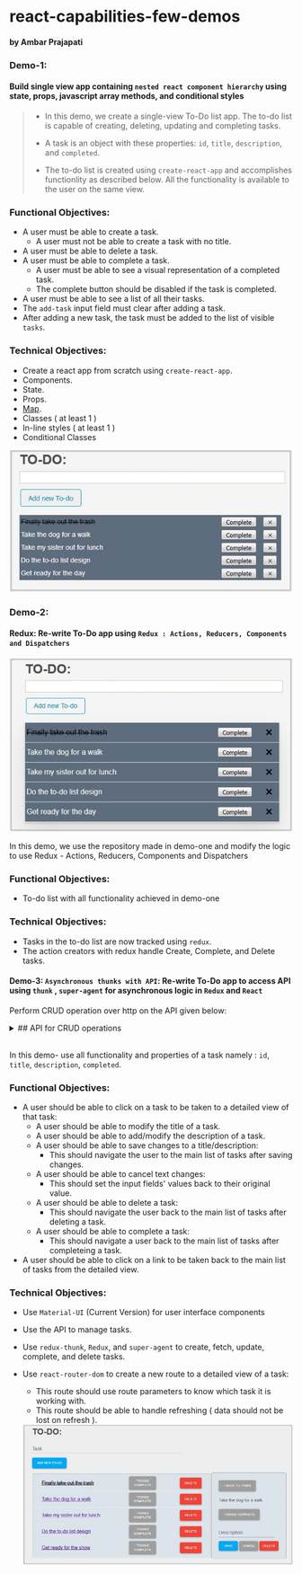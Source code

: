 # react-capabilities-few-demos
#### by Ambar Prajapati

### Demo-1:
#### Build single view app containing `nested react component hierarchy` using state, props, javascript array methods, and conditional styles

> * In this demo, we create a single-view To-Do list app. The to-do list is capable of creating, deleting, updating and completing tasks. 
> 
> * A task is an object with these properties: `id`, `title`, `description`, and `completed`.
> 
> * The to-do list is created  using `create-react-app` and accomplishes functionlity as described below. All the functionality is available to the user on the same view.


### Functional Objectives:

* A user must be able to create a task.
  * A user must not be able to create a task with no title.
* A user must be able to delete a task.
* A user must be able to complete a task.
  * A user must be able to see a visual representation of a completed task.
  * The complete button should be disabled if the task is completed.
* A user must be able to see a list of all their tasks.
* The `add-task` input field must clear after adding a task.
* After adding a new task, the task must be added to the list of visible `tasks`.

### Technical Objectives:

* Create a react app from scratch using `create-react-app`.
* Components.
* State.
* Props.
* <a href="https://developer.mozilla.org/en-US/docs/Web/JavaScript/Reference/Global_Objects/Array/map?v=example">Map</a>.
* Classes ( at least 1 )
* In-line styles ( at least 1 )
* Conditional Classes

<kbd>
<img src="https://github.com/ambarprajapati/react-capabilities-few-demos/blob/master/todo1.jpg"/>
</kbd>

### Demo-2: 
#### Redux: Re-write To-Do app using `Redux : Actions, Reducers, Components and Dispatchers`

<img src="https://github.com/ambarprajapati/react-capabilities-few-demos/blob/master/todo2.jpg" />

In this demo, we use the repository made in demo-one and modify the logic to use Redux - Actions, Reducers, Components and Dispatchers

### Functional Objectives:

* To-do list with all functionality achieved in demo-one

### Technical Objectives:

* Tasks in the to-do list are now tracked using `redux`.
* The action creators with redux handle Create, Complete, and Delete tasks.

#### Demo-3: `Asynchronous thunks with API`: Re-write To-Do app to access API using `thunk` , `super-agent` for asynchronous logic in `Redux` and `React`

Perform CRUD operation over http on the API given below:

<details>

<summary> ## API for CRUD operations </summary>

<br />

* GET - `https://practiceapi.devmountain.com/api/tasks`
  * Returns an array of all tasks.
* POST - `https://practiceapi.devmountain.com/api/tasks`
  * Creates a new task.
  * Requires a `title` property on the request body that equals a string.
  * Returns an array of all tasks.
* PATCH - `https://practiceapi.devmountain.com/api/tasks/:id`
  * Updates a task.
  * Requires an id parameter of the task you want to patch.
  * Requires a request body with a property or properties you want to update.
    * Valid properties: `title` - string, `description` - string, `completed` - boolean
  * Returns an array of all tasks.
* DELETE - `https://practiceapi.devmountain.com/api/tasks/:id`
  * Deletes a task.
  * Requires an id parameter of the task you want to delete.
  * Returns an array of all tasks.
* PUT - `https://practiceapi.devmountain.com/api/tasks/:id`
  * Marks a task as completed.
  * Requires an id parameter of the task you want to complete.
  * Returns an array of all tasks.

</details>

<br />

In this demo- use all functionality and properties of a task namely :  `id`, `title`, `description`, `completed`.


### Functional Objectives:

* A user should be able to click on a task to be taken to a detailed view of that task:
  * A user should be able to modify the title of a task.
  * A user should be able to add/modify the description of a task.
  * A user should be able to save changes to a title/description:
    * This should navigate the user to the main list of tasks after saving changes.
  * A user should be able to cancel text changes:
    * This should set the input fields' values back to their original value.
  * A user should be able to delete a task:
    * This should navigate the user back to the main list of tasks after deleting a task.
  * A user should be able to complete a task:
    * This should navigate a user back to the main list of tasks after completeing a task.
* A user should be able to click on a link to be taken back to the main list of tasks from the detailed view.


### Technical Objectives:

* Use `Material-UI` (Current Version) for user interface components
* Use the API to manage tasks.
* Use `redux-thunk`, `Redux`, and `super-agent` to create, fetch, update, complete, and delete tasks.
* Use `react-router-dom` to create a new route to a detailed view of a task:
  * This route should use route parameters to know which task it is working with.
  * This route should be able to handle refreshing ( data should not be lost on refresh ).
  
  <img src="https://github.com/ambarprajapati/react-capabilities-few-demos/blob/master/todo3.jpg" />
